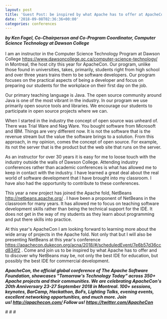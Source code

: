 ```yaml
---
layout: post
title: 'Guest Post: be inspired by what Apache has to offer at ApacheCon'
date: '2018-09-08T02:36:36+00:00'
categories: conferences
---
```

<p><strong><em>by&nbsp;Ken Fogel, Co-Chairperson and Co-Program Coordinator, Computer Science Technology at Dawson College&nbsp;<br /></em></strong><br />I am an instructor in the Computer Science Technology Program at Dawson College <a href="https://www.dawsoncollege.qc.ca/computer-science-technology/">https://www.dawsoncollege.qc.ca/computer-science-technology/</a> in Montreal, the host city this year for ApacheCon. Our program, unlike those found in universities, takes, primarily, students right from high school and over three years trains them to be software developers. Our program focuses on the practical aspects of being a developer and focus on preparing our students for the workplace on their first day on the job.

</p> 
  <p>Our primary teaching language is Java. The open source community around Java is one of the most vibrant in the industry. In our program we use primarily open source tools and libraries. We encourage our students to participate in open source projects where we can.

</p> 
  <p>When I started in the industry the concept of open source was unheard of. There was Trial Ware and Nag Ware. You bought software from Microsoft and IBM. Things are very different now. It is not the software that is the revenue stream but the value the software brings to a solution. From this approach, in my opinion, comes the concept of open source. For example, its not the server that is the product but the web site that runs on the server.

</p> 
  <p>As an instructor for over 30 years it is easy for me to loose touch with the industry outside the walls of Dawson College. Attending industry conferences rather than academic conferences is what has allowed me to keep in contact with the industry. I have learned a great deal about the real world of software development that I have brought into my classroom. I have also had the opportunity to contribute to these conferences.

</p> 
  <p>This year a new project has joined the Apache fold, NetBeans <a href="http://netbeans.apache.org/">http://netbeans.apache.org/</a> . I have been a proponent of NetBeans in the classroom for many years. It has allowed me to focus on teaching software development skills rather than being the technical support for the IDE. It does not get in the way of my students as they learn about programming and put there skills into practice.

At this year's ApacheCon I am looking forward to learning more about the wide array of projects in the Apache fold. Not only that but I will also be presenting NetBeans at this year's conference <a href="https://apachecon.dukecon.org/acna/2018/#/scheduledEvent/7e6b57d36ccd834f2">https://apachecon.dukecon.org/acna/2018/#/scheduledEvent/7e6b57d36ccd834f2</a> . Come and join us to be inspired by what Apache has to offer and to discover why NetBeans may be, not only the best IDE for education, but possibly the best IDE for commercial development.</p> 
  <p><strong><em>ApacheCon, the official global conference of The Apache Software Foundation, showcases &quot;Tomorrow's Technology Today&quot; across 350+ Apache projects and their communities. We are celebrating ApacheCon's 20th Anniversary 23-27 September 2018 in Montreal. 100+ sessions, keynotes, BarCamp, Hackathon, BoFs, Lighting Talks, evening events, excellent networking opportunities, and much more. Join us!&nbsp;<a href="http://apachecon.com/">http://apachecon.com/</a>&nbsp;Follow us! <a href="https://twitter.com/ApacheCon">https://twitter.com/ApacheCon</a></em></strong></p> 
  <p># # #&nbsp;</p>
